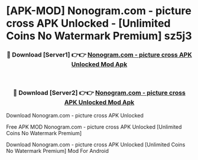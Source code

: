 # [APK-MOD] Nonogram.com - picture cross APK Unlocked - [Unlimited Coins No Watermark Premium] sz5j3



<div align="center">
<h3>🔴 Download [Server1] 👉👉 <a href="https://momento.my/?title=Nonogram.com_-_picture_cross_APK_Unlocked">Nonogram.com - picture cross APK Unlocked Mod Apk</a></h3><br>

<h3>🔴 Download [Server2] 👉👉 <a href="https://momento.my/?title=Nonogram.com_-_picture_cross_APK_Unlocked">Nonogram.com - picture cross APK Unlocked Mod Apk</a></h3>
</div>



Download Nonogram.com - picture cross APK Unlocked 

Free APK MOD Nonogram.com - picture cross APK Unlocked [Unlimited Coins No Watermark Premium]

Download Nonogram.com - picture cross APK Unlocked [Unlimited Coins No Watermark Premium] Mod For Android
